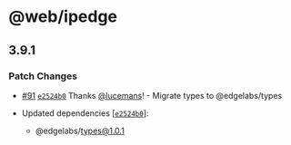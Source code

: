 # @web/ipedge

## 3.9.1

### Patch Changes

- [#91](https://github.com/v3xlabs/edgeserver/pull/91) [`e2524b0`](https://github.com/v3xlabs/edgeserver/commit/e2524b0f34c4808b6fc443d7ef4c2f321e884b57) Thanks [@lucemans](https://github.com/lucemans)! - Migrate types to @edgelabs/types

- Updated dependencies [[`e2524b0`](https://github.com/v3xlabs/edgeserver/commit/e2524b0f34c4808b6fc443d7ef4c2f321e884b57)]:
  - @edgelabs/types@1.0.1

